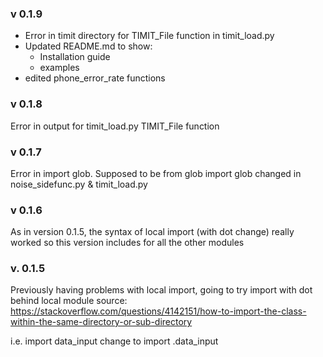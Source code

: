 ### v 0.1.9
- Error in timit directory for TIMIT_File function  in timit_load.py
- Updated README.md to show:
    - Installation guide 
    - examples 
- edited phone_error_rate functions


### v 0.1.8
Error in output for timit_load.py TIMIT_File function

### v 0.1.7 
Error in import glob. Supposed to be from glob import glob
changed in noise_sidefunc.py & timit_load.py

### v 0.1.6
As in version 0.1.5, the syntax of local import (with dot change) really worked so this version includes for all the other modules


### v. 0.1.5
Previously having problems with local import, going to try import with dot behind local module 
source: https://stackoverflow.com/questions/4142151/how-to-import-the-class-within-the-same-directory-or-sub-directory 

i.e. import data_input
change to import .data_input
